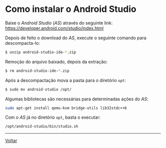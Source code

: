 # Como instalar o Android Studio

Baixe o _Android Studio_ (_AS_) através do seguinte link:
https://developer.android.com/studio/index.html


Depois de feito o download do _AS_, execute o seguinte comando para descompacta-lo:
```bash
$ unzip android-studio-ide-*.zip
```

Remoção do arquivo baixado, depois da extração:
```bash
$ rm android-studio-ide-*.zip
```

Após a descompactação mova a pasta para o diretório `opt`:
```bash
$ sudo mv android-studio /opt/
```

Algumas bibliotecas são necessárias para determinadas ações do _AS_:
```bash
sudo apt-get install qemu-kvm bridge-utils lib32stdc++6
```

Com o _AS_ já no diretório `opt`, basta o executar:
```bash
/opt/android-studio/bin/studio.sh
```

-----

[Voltar](README.md)

